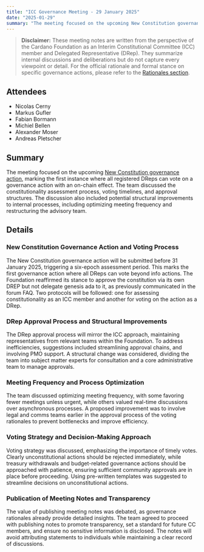 ```yaml
---
title: "ICC Governance Meeting - 29 January 2025"
date: "2025-01-29"
summary: "The meeting focused on the upcoming New Constitution governance action, marking the first instance where all registered DReps can vote on a governance action with an on-chain effect. The team discussed the constitutionality assessment process, voting timelines, and approval structures. The discussion also included potential structural improvements to internal processes, including optimizing meeting frequency and restructuring the advisory team."
---
```


> **Disclaimer:** These meeting notes are written from the perspective of the Cardano Foundation as an Interim Constitutional Committee (ICC) member and Delegated Representative (DRep). They summarize internal discussions and deliberations but do not capture every viewpoint or detail. For the official rationale and formal stance on specific governance actions, please refer to the [Rationales section](../Rationales/README.md).

## Attendees  

- Nicolas Cerny
- Markus Gufler
- Fabian Bormann  
- Michiel Bellen
- Alexander Moser
- Andreas Pletscher

## Summary  

The meeting focused on the upcoming [New Constitution governance action](https://adastat.net/governances/8c653ee5c9800e6d31e79b5a7f7d4400c81d44717ad4db633dc18d4c07e4a4fd00), marking the first instance where all registered DReps can vote on a governance action with an on-chain effect. The team discussed the constitutionality assessment process, voting timelines, and approval structures. The discussion also included potential structural improvements to internal processes, including optimizing meeting frequency and restructuring the advisory team.

## Details  

### New Constitution Governance Action and Voting Process

The New Constitution governance action will be submitted before 31 January 2025, triggering a six-epoch assessment period. This marks the first governance action where all DReps can vote beyond info actions. The Foundation reaffirmed its stance to approve the constitution via its own DREP but not delegate genesis ada to it, as previously communicated in the forum FAQ. Two protocols will be followed: one for assessing constitutionality as an ICC member and another for voting on the action as a DRep.

### DRep Approval Process and Structural Improvements

The DRep approval process will mirror the ICC approach, maintaining representatives from relevant teams within the Foundation. To address inefficiencies, suggestions included streamlining approval chains, and involving PMO support. A structural change was considered, dividing the team into subject matter experts for consultation and a core administrative team to manage approvals.

### Meeting Frequency and Process Optimization

The team discussed optimizing meeting frequency, with some favoring fewer meetings unless urgent, while others valued real-time discussions over asynchronous processes. A proposed improvement was to involve legal and comms teams earlier in the approval process of the voting rationales to prevent bottlenecks and improve efficiency.

### Voting Strategy and Decision-Making Approach

Voting strategy was discussed, emphasizing the importance of timely votes. Clearly unconstitutional actions should be rejected immediately, while treasury withdrawals and budget-related governance actions should be approached with patience, ensuring sufficient community approvals are in place before proceeding. Using pre-written templates was suggested to streamline decisions on unconstitutional actions.

### Publication of Meeting Notes and Transparency

The value of publishing meeting notes was debated, as governance rationales already provide detailed insights. The team agreed to proceed with publishing notes to promote transparency, set a standard for future CC members, and ensure no sensitive information is disclosed. The notes will avoid attributing statements to individuals while maintaining a clear record of discussions.
